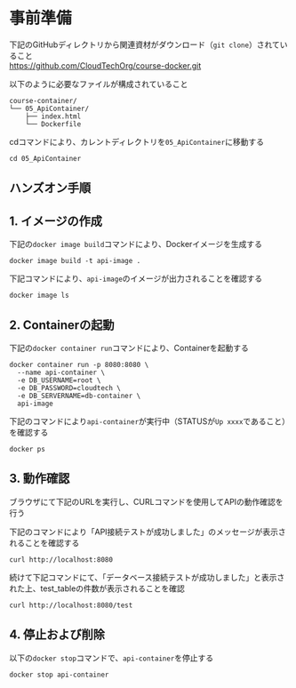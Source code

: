 # 事前準備
下記のGitHubディレクトリから関連資材がダウンロード（`git clone`）されていること<br>
https://github.com/CloudTechOrg/course-docker.git

以下のように必要なファイルが構成されていること
```
course-container/
└── 05_ApiContainer/
    ├── index.html
    └── Dockerfile
```

cdコマンドにより、カレントディレクトリを`05_ApiContainer`に移動する
```
cd 05_ApiContainer
```

## ハンズオン手順

## 1. イメージの作成
下記の`docker image build`コマンドにより、Dockerイメージを生成する
```
docker image build -t api-image .
```

下記コマンドにより、`api-image`のイメージが出力されることを確認する
```
docker image ls
```

## 2. Containerの起動
下記の`docker container run`コマンドにより、Containerを起動する
```
docker container run -p 8080:8080 \
  --name api-container \
  -e DB_USERNAME=root \
  -e DB_PASSWORD=cloudtech \
  -e DB_SERVERNAME=db-container \
  api-image
```

下記のコマンドにより`api-container`が実行中（STATUSが`Up xxxx`であること）を確認する
```
docker ps
```

## 3. 動作確認
ブラウザにて下記のURLを実行し、CURLコマンドを使用してAPIの動作確認を行う

下記のコマンドにより「API接続テストが成功しました」のメッセージが表示されることを確認する
```
curl http://localhost:8080
```

続けて下記コマンドにて、「データベース接続テストが成功しました」と表示された上、test_tableの件数が表示されることを確認

```
curl http://localhost:8080/test
```

## 4. 停止および削除
以下の`docker stop`コマンドで、`api-container`を停止する
```
docker stop api-container
```
